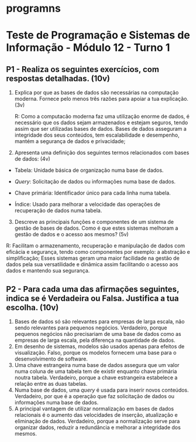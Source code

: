 # programns
# Teste de Programação e Sistemas de Informação - Módulo 12 - Turno 1
## P1 - Realiza os seguintes exercícios, com respostas detalhadas. (10v)
1. Explica por que as bases de dados são necessárias na computação moderna. Fornece pelo menos três razões para apoiar a tua explicação. (3v)
   
   R: Como a computacão moderna faz uma utilização enorme de dados, é necessário que os dados sejam armazenados e estejam seguros, tendo assim que ser utilizadas bases de dados. Bases de dados asseguram a integridade dos seus conteúdos, tem escalabilidade e desempenho, mantém a segurança de dados e privacidade;

2. Apresenta uma definição dos seguintes termos relacionados com bases de dados: (4v)
- Tabela: Unidade básica de organização numa base de dados.
  
- *Query*: Solicitação de dados ou informações numa base de dados.
  
- Chave primária: Identificador único para cada linha numa tabela.
  
- Índice: Usado para melhorar a velocidade das operações de recuperação de dados numa tabela.
  
3. Descreve as principais funções e componentes de um sistema de gestão de bases de dados. Como é que estes sistemas melhoram a gestão de dados e o acesso aos mesmos? (5v)
   
  R: Facilitam o armazenamento, recuperação e manipulação de dados com eficácia e segurança, tendo como componentes por exemplo: a abstração e simplificação; Esses sistemas geram uma maior facilidade na gestão de dados pela sua versatilidade e dinâmica assim facilitando o acesso aos dados e mantendo sua segurança.

## P2 - Para cada uma das afirmações seguintes, indica se é **Verdadeira** ou **Falsa**. Justifica a tua escolha. (10v)
1. Bases de dados só são relevantes para empresas de larga escala, não sendo relevantes para pequenos negócios.
   Verdadeiro, porque pequenos negócios não precisariam de uma base de dados como as empresas de larga escala, pela diferença na quantidade de dados.
2. Em desenho de sistemas, modelos são usados apenas para efeitos de visualização.
   Falso, porque os modelos fornecem uma base para o desenvolvimento de software.
3. Uma chave estrangeira numa base de dados assegura que um valor numa coluna de uma tabela tem de existir enquanto chave primária noutra tabela.
   Verdadeiro, porque a chave estrangeira estabelece a relação entre as duas tabelas.
4. Numa base de dados, uma *query* é usada para inserir novos conteúdos.
   Verdadeiro, por que é a operação que faz solicitação de dados ou informações numa base de dados.
5. A principal vantagem de utilizar normalização em bases de dados relacionais é o aumento das velocidades de inserção, atualização e eliminação de dados.
  Verdadeiro, porque a normalização serve para organizar dados, reduzir a redundância e melhorar a integridade dos mesmos.
